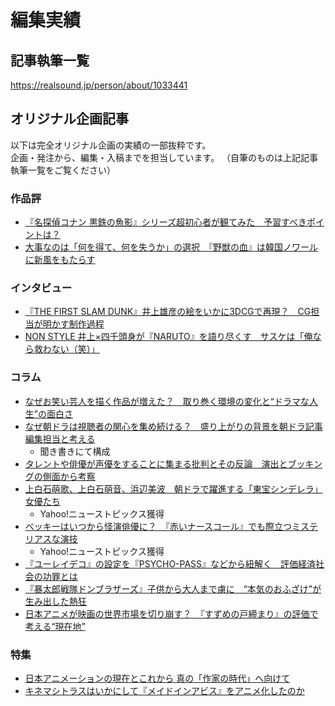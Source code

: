 # 編集実績
## 記事執筆一覧

https://realsound.jp/person/about/1033441

## オリジナル企画記事

以下は完全オリジナル企画の実績の一部抜粋です。　　  
企画・発注から、編集・入稿までを担当しています。
（自筆のものは上記記事執筆一覧をご覧ください）

### 作品評

- [『名探偵コナン 黒鉄の魚影』シリーズ超初心者が観てみた　予習すべきポイントは？](https://realsound.jp/movie/2023/04/post-1309532.html)
- [大事なのは「何を得て、何を失うか」の選択　『野獣の血』は韓国ノワールに新風をもたらす](https://realsound.jp/movie/2023/01/post-1236054.html)

### インタビュー
- [『THE FIRST SLAM DUNK』井上雄彦の絵をいかに3DCGで再現？　CG担当が明かす制作過程](https://realsound.jp/movie/2023/04/post-1306272.html)
- [NON STYLE 井上×四千頭身が『NARUTO』を語り尽くす　サスケは「俺なら救わない（笑）」](https://realsound.jp/movie/2023/01/post-1233050.html)

### コラム
- [なぜお笑い芸人を描く作品が増えた？　取り巻く環境の変化と“ドラマな人生”の面白さ](https://realsound.jp/movie/2022/09/post-1133513.html)
- [なぜ朝ドラは視聴者の関心を集め続ける？　盛り上がりの背景を朝ドラ記事編集担当と考える](https://realsound.jp/movie/2023/04/post-1297732.html)
  - 聞き書きにて構成
- [タレントや俳優が声優をすることに集まる批判とその反論　演出とブッキングの側面から考察](https://realsound.jp/movie/2022/09/post-1124658.html)
- [上白石萌歌、上白石萌音、浜辺美波　朝ドラで躍進する「東宝シンデレラ」女優たち](https://realsound.jp/movie/2022/08/post-1115746.html)
  - Yahoo!ニューストピックス獲得
- [ベッキーはいつから怪演俳優に？　『赤いナースコール』でも際立つミステリアスな演技](https://realsound.jp/movie/2022/08/post-1090802.html)
  - Yahoo!ニューストピックス獲得
- [『ユーレイデコ』の設定を『PSYCHO-PASS』などから紐解く　評価経済社会の功罪とは](https://realsound.jp/movie/2022/07/post-1088540.html)
- [『暴太郎戦隊ドンブラザーズ』子供から大人まで虜に　“本気のおふざけ”が生み出した熱狂](https://realsound.jp/movie/2023/02/post-1267232.html)
- [日本アニメが映画の世界市場を切り崩す？　『すずめの戸締まり』の評価で考える“現在地”](https://realsound.jp/movie/2023/02/post-1253459.html)

### 特集
- [日本アニメーションの現在とこれから 真の「作家の時代」へ向けて](https://realsound.jp/movie/2023/02/post-1260262.html)
- [キネマシトラスはいかにして『メイドインアビス』をアニメ化したのか](https://realsound.jp/movie/2022/08/post-1095353.html)
